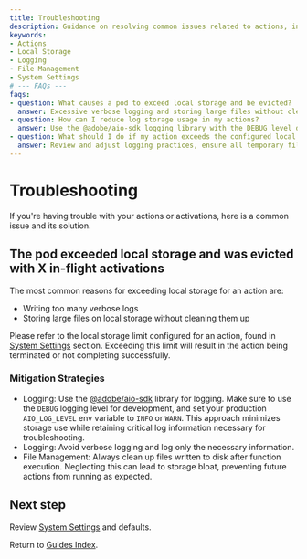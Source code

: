 ```yaml
---
title: Troubleshooting
description: Guidance on resolving common issues related to actions, including handling local storage limits and mitigating action evictions.
keywords:
- Actions
- Local Storage
- Logging
- File Management
- System Settings
# --- FAQs ---
faqs:
- question: What causes a pod to exceed local storage and be evicted?
  answer: Excessive verbose logging and storing large files without cleanup are the primary causes. Monitor and limit log verbosity and manage file cleanup to prevent eviction.
- question: How can I reduce log storage usage in my actions?
  answer: Use the @adobe/aio-sdk logging library with the DEBUG level during development and set AIO_LOG_LEVEL to INFO or WARN in production to minimize storage while keeping essential logs.
- question: What should I do if my action exceeds the configured local storage limit?
  answer: Review and adjust logging practices, ensure all temporary files are deleted after execution, and check your local storage limits in System Settings to avoid exceeding quotas.
---
```

# Troubleshooting

If you're having trouble with your actions or activations, here is a common issue and its solution.

## The pod exceeded local storage and was evicted with X in-flight activations

The most common reasons for exceeding local storage for an action are:

- Writing too many verbose logs
- Storing large files on local storage without cleaning them up

Please refer to the local storage limit configured for an action, found in [System Settings](./system-settings.md) section.
Exceeding this limit will result in the action being terminated or not completing successfully.

### Mitigation Strategies

- Logging: Use the [@adobe/aio-sdk](https://github.com/adobe/aio-lib-core-logging) library for logging. Make sure to use the `DEBUG` logging level for development, and set your production `AIO_LOG_LEVEL` env variable to `INFO` or `WARN`. This approach minimizes storage use while retaining critical log information necessary for troubleshooting.
- Logging: Avoid verbose logging and log only the necessary information.
- File Management: Always clean up files written to disk after function execution. Neglecting this can lead to storage bloat, preventing future actions from running as expected.

## Next step

Review [System Settings](system-settings.md) and defaults.

Return to [Guides Index](../index.md).
